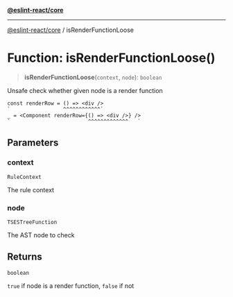[**@eslint-react/core**](../README.md)

***

[@eslint-react/core](../README.md) / isRenderFunctionLoose

# Function: isRenderFunctionLoose()

> **isRenderFunctionLoose**(`context`, `node`): `boolean`

Unsafe check whether given node is a render function
```tsx
const renderRow = () => <div />
`                 ^^^^^^^^^^^^`
_ = <Component renderRow={() => <div />} />
`                         ^^^^^^^^^^^^^   `
```

## Parameters

### context

`RuleContext`

The rule context

### node

`TSESTreeFunction`

The AST node to check

## Returns

`boolean`

`true` if node is a render function, `false` if not
